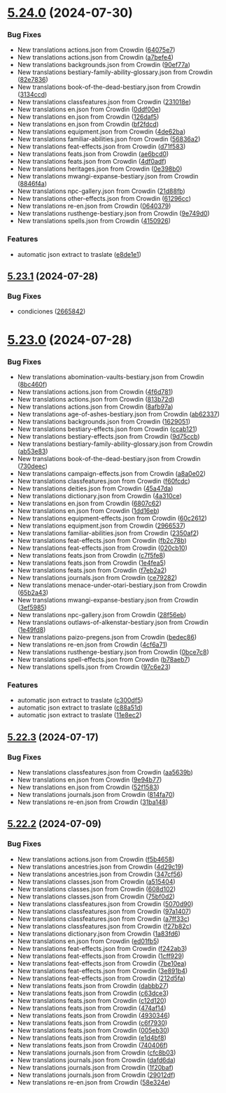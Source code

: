 # [5.24.0](https://github.com/allnnde/pf2e-esp-translation/compare/v5.23.1...v5.24.0) (2024-07-30)


### Bug Fixes

* New translations actions.json from Crowdin ([64075e7](https://github.com/allnnde/pf2e-esp-translation/commit/64075e7ae808d2ec461aa1585ad898c1b2e5afae))
* New translations actions.json from Crowdin ([a7befe4](https://github.com/allnnde/pf2e-esp-translation/commit/a7befe4d52338eb583bfe48355469472739c4707))
* New translations backgrounds.json from Crowdin ([90ef77a](https://github.com/allnnde/pf2e-esp-translation/commit/90ef77a480f3e83170c92ceb1c2becdde3d522e5))
* New translations bestiary-family-ability-glossary.json from Crowdin ([82e7836](https://github.com/allnnde/pf2e-esp-translation/commit/82e783642c82decb050c0243d32a652628bc48af))
* New translations book-of-the-dead-bestiary.json from Crowdin ([3134ccd](https://github.com/allnnde/pf2e-esp-translation/commit/3134ccd064b44feef6fd09acd4a3eb8505b325c7))
* New translations classfeatures.json from Crowdin ([231018e](https://github.com/allnnde/pf2e-esp-translation/commit/231018ebfb64585a4c267747ca794b581974880f))
* New translations en.json from Crowdin ([0ddf00e](https://github.com/allnnde/pf2e-esp-translation/commit/0ddf00eb638b8444e557d908f0b13a2aa8034352))
* New translations en.json from Crowdin ([126daf5](https://github.com/allnnde/pf2e-esp-translation/commit/126daf57c3a9c5ebbd863417b9c9643d445beda5))
* New translations en.json from Crowdin ([bf2fdcd](https://github.com/allnnde/pf2e-esp-translation/commit/bf2fdcdd19336cdbf42dde6f7eb7c91b2d371a44))
* New translations equipment.json from Crowdin ([4de62ba](https://github.com/allnnde/pf2e-esp-translation/commit/4de62ba808b719f41d1349c7fbd756c5e543f19d))
* New translations familiar-abilities.json from Crowdin ([56836a2](https://github.com/allnnde/pf2e-esp-translation/commit/56836a2301d630fef30bd723f7b0197946692bea))
* New translations feat-effects.json from Crowdin ([d71f583](https://github.com/allnnde/pf2e-esp-translation/commit/d71f583af2fc8f1a3064a0663cdbcea0deeba469))
* New translations feats.json from Crowdin ([ae6bcd0](https://github.com/allnnde/pf2e-esp-translation/commit/ae6bcd02aeb4dd3e57339797ce8299d69a8ddada))
* New translations feats.json from Crowdin ([4df0adf](https://github.com/allnnde/pf2e-esp-translation/commit/4df0adfffb20ae54cf04ac72505564dd907d5ab4))
* New translations heritages.json from Crowdin ([0e398b0](https://github.com/allnnde/pf2e-esp-translation/commit/0e398b027c8fb0f0b5301c73d5ce4e682da25368))
* New translations mwangi-expanse-bestiary.json from Crowdin ([8846f4a](https://github.com/allnnde/pf2e-esp-translation/commit/8846f4aa527c3a1993e8e5b7b4e121d20efc1316))
* New translations npc-gallery.json from Crowdin ([21d88fb](https://github.com/allnnde/pf2e-esp-translation/commit/21d88fbedd36c8683f1b0e6c0b28b0165eabe570))
* New translations other-effects.json from Crowdin ([61296cc](https://github.com/allnnde/pf2e-esp-translation/commit/61296cce33224bffa51cf5ab749fd3fccc8964c5))
* New translations re-en.json from Crowdin ([0640379](https://github.com/allnnde/pf2e-esp-translation/commit/064037978db7025a58ac4b30050b062d76233940))
* New translations rusthenge-bestiary.json from Crowdin ([9e749d0](https://github.com/allnnde/pf2e-esp-translation/commit/9e749d0f804ef015690028a36472df8b6a41e4a9))
* New translations spells.json from Crowdin ([4150926](https://github.com/allnnde/pf2e-esp-translation/commit/41509269ea6405f761007ff6e3bbb03bce63a178))


### Features

* automatic json extract to traslate ([e8de1e1](https://github.com/allnnde/pf2e-esp-translation/commit/e8de1e113175c7763dcd215332c2d5af4b38187f))



## [5.23.1](https://github.com/allnnde/pf2e-esp-translation/compare/v5.23.0...v5.23.1) (2024-07-28)


### Bug Fixes

* condiciones ([2665842](https://github.com/allnnde/pf2e-esp-translation/commit/2665842ecbcbe8289cdcd9d9ba080ed81bc3601c))



# [5.23.0](https://github.com/allnnde/pf2e-esp-translation/compare/v5.22.3...v5.23.0) (2024-07-28)


### Bug Fixes

* New translations abomination-vaults-bestiary.json from Crowdin ([8bc460f](https://github.com/allnnde/pf2e-esp-translation/commit/8bc460faeefb5f34ce98503e29cb3589f28ecf9b))
* New translations actions.json from Crowdin ([4f6d781](https://github.com/allnnde/pf2e-esp-translation/commit/4f6d7815d2443520fd08eeb953bfccbb1b57fe79))
* New translations actions.json from Crowdin ([813b72d](https://github.com/allnnde/pf2e-esp-translation/commit/813b72d16ca610a273d1f7acaed198920e7a5808))
* New translations actions.json from Crowdin ([8afb97a](https://github.com/allnnde/pf2e-esp-translation/commit/8afb97ae7c4c6c01667273bedf68fd5f28af87a4))
* New translations age-of-ashes-bestiary.json from Crowdin ([ab62337](https://github.com/allnnde/pf2e-esp-translation/commit/ab6233779b104c7f22af20642dce58f5990a3245))
* New translations backgrounds.json from Crowdin ([1629051](https://github.com/allnnde/pf2e-esp-translation/commit/162905161026376d233e8d92147d65ebc7d87c65))
* New translations bestiary-effects.json from Crowdin ([ccab121](https://github.com/allnnde/pf2e-esp-translation/commit/ccab1219ae071cd3b5d46a9becf14c3ebc13f49d))
* New translations bestiary-effects.json from Crowdin ([9d75ccb](https://github.com/allnnde/pf2e-esp-translation/commit/9d75ccb1904885389f57ac53b8aee891aa7549ef))
* New translations bestiary-family-ability-glossary.json from Crowdin ([ab53e83](https://github.com/allnnde/pf2e-esp-translation/commit/ab53e83435115152268776b2bb39791f260287d3))
* New translations book-of-the-dead-bestiary.json from Crowdin ([730deec](https://github.com/allnnde/pf2e-esp-translation/commit/730deec8268df3ff15e9e98a9cf432a6ca338380))
* New translations campaign-effects.json from Crowdin ([a8a0e02](https://github.com/allnnde/pf2e-esp-translation/commit/a8a0e020e94fe55a9d151fd44199ab1b4d359338))
* New translations classfeatures.json from Crowdin ([f60fcdc](https://github.com/allnnde/pf2e-esp-translation/commit/f60fcdc235a5395e33edd7ecbcecb060270cdc50))
* New translations deities.json from Crowdin ([45a47da](https://github.com/allnnde/pf2e-esp-translation/commit/45a47dac805d6da2a533ff57f6cd6c9a1ca048e7))
* New translations dictionary.json from Crowdin ([4a310ce](https://github.com/allnnde/pf2e-esp-translation/commit/4a310cefbc5845970ec36fe6c8ce3ad80f50ad4b))
* New translations en.json from Crowdin ([6807c62](https://github.com/allnnde/pf2e-esp-translation/commit/6807c62d0991bbf562ad49ad3782ee3ff58eeb96))
* New translations en.json from Crowdin ([1dd16eb](https://github.com/allnnde/pf2e-esp-translation/commit/1dd16eb7b8c3d957f848c9a56fd31aae35f31f7b))
* New translations equipment-effects.json from Crowdin ([60c2612](https://github.com/allnnde/pf2e-esp-translation/commit/60c2612f2a7de1498028a7c6fa06d3367c2aa8d1))
* New translations equipment.json from Crowdin ([2966537](https://github.com/allnnde/pf2e-esp-translation/commit/2966537332f214918906f33e388fe3f24193514a))
* New translations familiar-abilities.json from Crowdin ([2350af2](https://github.com/allnnde/pf2e-esp-translation/commit/2350af27d60229a06179311fba653cc99c5d083f))
* New translations feat-effects.json from Crowdin ([fb2c78b](https://github.com/allnnde/pf2e-esp-translation/commit/fb2c78beae482dd47d375fc209ed61e040dd8691))
* New translations feat-effects.json from Crowdin ([020cb10](https://github.com/allnnde/pf2e-esp-translation/commit/020cb10597928f2fc32cc09fedd6c91f3395f5cd))
* New translations feats.json from Crowdin ([c7f5fe8](https://github.com/allnnde/pf2e-esp-translation/commit/c7f5fe8be776b311c6c8dd8287f9f0b8982b97c1))
* New translations feats.json from Crowdin ([1e4fea5](https://github.com/allnnde/pf2e-esp-translation/commit/1e4fea559f7bc03b6184a4fbe4eadf5290aa11db))
* New translations feats.json from Crowdin ([f7eb2a2](https://github.com/allnnde/pf2e-esp-translation/commit/f7eb2a2caabf092558e837d59f9ca0f055e5c608))
* New translations journals.json from Crowdin ([ce79282](https://github.com/allnnde/pf2e-esp-translation/commit/ce79282df2c692340c961bc68a5e17cdf3c788a1))
* New translations menace-under-otari-bestiary.json from Crowdin ([65b2a43](https://github.com/allnnde/pf2e-esp-translation/commit/65b2a43cbaf8ae6cbba88aadb5cab399a49675a4))
* New translations mwangi-expanse-bestiary.json from Crowdin ([3ef5985](https://github.com/allnnde/pf2e-esp-translation/commit/3ef5985ee0cc7d633f9796e425a8dee82cdbb7b6))
* New translations npc-gallery.json from Crowdin ([28f56eb](https://github.com/allnnde/pf2e-esp-translation/commit/28f56eb4be1c330012c7840ec60a26258b44ccd5))
* New translations outlaws-of-alkenstar-bestiary.json from Crowdin ([1e49fd8](https://github.com/allnnde/pf2e-esp-translation/commit/1e49fd8c20f665625bd2674715008178fd5bd322))
* New translations paizo-pregens.json from Crowdin ([bedec86](https://github.com/allnnde/pf2e-esp-translation/commit/bedec86ee867b9a3104e0dad0e6ad74f24fd4319))
* New translations re-en.json from Crowdin ([4cf6a71](https://github.com/allnnde/pf2e-esp-translation/commit/4cf6a7152c713ceea9cfcb1e8db447042a266042))
* New translations rusthenge-bestiary.json from Crowdin ([0bce7c8](https://github.com/allnnde/pf2e-esp-translation/commit/0bce7c8bfa67425f66b0653ac37c2b4816de7ffd))
* New translations spell-effects.json from Crowdin ([b78aeb7](https://github.com/allnnde/pf2e-esp-translation/commit/b78aeb7906147bc575530b20e1f9dd76cc3fc888))
* New translations spells.json from Crowdin ([97c6e23](https://github.com/allnnde/pf2e-esp-translation/commit/97c6e239c4d307cbb56ed1e7fe3e20c1567eddf8))


### Features

* automatic json extract to traslate ([c300df5](https://github.com/allnnde/pf2e-esp-translation/commit/c300df5e0d14c5450fa539ea75285131170af052))
* automatic json extract to traslate ([c88a51d](https://github.com/allnnde/pf2e-esp-translation/commit/c88a51d6df40b4634313509f803cbd066ad8fae7))
* automatic json extract to traslate ([11e8ec2](https://github.com/allnnde/pf2e-esp-translation/commit/11e8ec23619a517dec8feef2f0c0e7dca7e3cbe2))



## [5.22.3](https://github.com/allnnde/pf2e-esp-translation/compare/v5.22.2...v5.22.3) (2024-07-17)


### Bug Fixes

* New translations classfeatures.json from Crowdin ([aa5639b](https://github.com/allnnde/pf2e-esp-translation/commit/aa5639b114e322c8c6aaa66dd643e62d05fd285e))
* New translations en.json from Crowdin ([9e94b77](https://github.com/allnnde/pf2e-esp-translation/commit/9e94b7766aba2f8c8362e3ecacc1dccb1e43bf38))
* New translations en.json from Crowdin ([52f1583](https://github.com/allnnde/pf2e-esp-translation/commit/52f15834bed601e85886f7e8175ae8dc819ce2c3))
* New translations journals.json from Crowdin ([814fa70](https://github.com/allnnde/pf2e-esp-translation/commit/814fa70ebc09ab0ae8a833665867831fcdbeaaa3))
* New translations re-en.json from Crowdin ([31ba148](https://github.com/allnnde/pf2e-esp-translation/commit/31ba148f5101dc0b1d8aaf67ee70385376f4edff))



## [5.22.2](https://github.com/allnnde/pf2e-esp-translation/compare/v5.22.1...v5.22.2) (2024-07-09)


### Bug Fixes

* New translations actions.json from Crowdin ([f5b4658](https://github.com/allnnde/pf2e-esp-translation/commit/f5b46584e182fd3d087c064a30dec98596fddf5e))
* New translations ancestries.json from Crowdin ([4d29c19](https://github.com/allnnde/pf2e-esp-translation/commit/4d29c194f80a0a38151420fd4870b5886b85c515))
* New translations ancestries.json from Crowdin ([347cf56](https://github.com/allnnde/pf2e-esp-translation/commit/347cf56d87e075f6257309bf96dae363941d3e4f))
* New translations classes.json from Crowdin ([a515404](https://github.com/allnnde/pf2e-esp-translation/commit/a515404dbeb087477cd2799b5bfb074c48667c0a))
* New translations classes.json from Crowdin ([608d102](https://github.com/allnnde/pf2e-esp-translation/commit/608d102b26b3fedfeb710c390ff44798e17f7f4a))
* New translations classes.json from Crowdin ([75bf0d2](https://github.com/allnnde/pf2e-esp-translation/commit/75bf0d2b647fbb7cd117f5a1307594833169d96a))
* New translations classfeatures.json from Crowdin ([5070d90](https://github.com/allnnde/pf2e-esp-translation/commit/5070d9095ad2dfe95340c0ddfc47609a4a2e1671))
* New translations classfeatures.json from Crowdin ([97a1407](https://github.com/allnnde/pf2e-esp-translation/commit/97a1407692549e3ef12a6141f37f77fefc1470bc))
* New translations classfeatures.json from Crowdin ([a7ff33c](https://github.com/allnnde/pf2e-esp-translation/commit/a7ff33c57605531cf007f08cc72af314b3d529af))
* New translations classfeatures.json from Crowdin ([f27b82c](https://github.com/allnnde/pf2e-esp-translation/commit/f27b82ce00ff763d10009f76267d416a293b7cba))
* New translations dictionary.json from Crowdin ([1a83fd6](https://github.com/allnnde/pf2e-esp-translation/commit/1a83fd6c9f8244c525b3e05d4f8bc9a40a039519))
* New translations en.json from Crowdin ([ed01fb5](https://github.com/allnnde/pf2e-esp-translation/commit/ed01fb5ea3e4d2de5e85c1b9ecd61f9ddbd9c873))
* New translations feat-effects.json from Crowdin ([f242ab3](https://github.com/allnnde/pf2e-esp-translation/commit/f242ab391cee5fbd3b3b640f4d370510c7647c2c))
* New translations feat-effects.json from Crowdin ([1cff929](https://github.com/allnnde/pf2e-esp-translation/commit/1cff92917c977c6929720043d5f509df0cbcd384))
* New translations feat-effects.json from Crowdin ([7be10ea](https://github.com/allnnde/pf2e-esp-translation/commit/7be10ea0fe18be3eb2c3a7662f69cb4da1eb5010))
* New translations feat-effects.json from Crowdin ([3e891b4](https://github.com/allnnde/pf2e-esp-translation/commit/3e891b49a61b3710ce2bbaf6671bae0a66fc5153))
* New translations feat-effects.json from Crowdin ([212d5fa](https://github.com/allnnde/pf2e-esp-translation/commit/212d5fac80c8eee019e401a26be4d4d0741c0804))
* New translations feats.json from Crowdin ([dabbb27](https://github.com/allnnde/pf2e-esp-translation/commit/dabbb272a643a63f8b82a34bd6199fed6301b89b))
* New translations feats.json from Crowdin ([c63dce3](https://github.com/allnnde/pf2e-esp-translation/commit/c63dce3781f51147390df9e3cb1c78267c4c2d58))
* New translations feats.json from Crowdin ([c12d120](https://github.com/allnnde/pf2e-esp-translation/commit/c12d12026a1573d4f107b241b15f3d7542747ebc))
* New translations feats.json from Crowdin ([474af14](https://github.com/allnnde/pf2e-esp-translation/commit/474af14a375bcc6d2ac85147613e057f65fc3a10))
* New translations feats.json from Crowdin ([4930346](https://github.com/allnnde/pf2e-esp-translation/commit/49303461c9099b4dbcc5992d565229ac06232cee))
* New translations feats.json from Crowdin ([c6f7930](https://github.com/allnnde/pf2e-esp-translation/commit/c6f793030218d48a3bd2ac5e3c9ee3f1b6d802c4))
* New translations feats.json from Crowdin ([005eb30](https://github.com/allnnde/pf2e-esp-translation/commit/005eb3070e3876232979b08f15aaf4e085a75f1c))
* New translations feats.json from Crowdin ([e1d4bf8](https://github.com/allnnde/pf2e-esp-translation/commit/e1d4bf80c296d91f2139822fe177762e7866ef7a))
* New translations feats.json from Crowdin ([740406f](https://github.com/allnnde/pf2e-esp-translation/commit/740406f97f7d07d80be319825e63917df69f3d3f))
* New translations journals.json from Crowdin ([cfc8b03](https://github.com/allnnde/pf2e-esp-translation/commit/cfc8b0300a06ddd147514e3b8b3039a164ee9144))
* New translations journals.json from Crowdin ([dafd6da](https://github.com/allnnde/pf2e-esp-translation/commit/dafd6da9cc0fce4d85ff7a61898997a084edb996))
* New translations journals.json from Crowdin ([1f20baf](https://github.com/allnnde/pf2e-esp-translation/commit/1f20baf9565404988059e409749ea82690a8fd9e))
* New translations journals.json from Crowdin ([29012df](https://github.com/allnnde/pf2e-esp-translation/commit/29012df331f4a2180b3bdfd4a083ac2cbc89cd52))
* New translations re-en.json from Crowdin ([58e324e](https://github.com/allnnde/pf2e-esp-translation/commit/58e324ef92e5b87105b1f14c0c69f2d525f759df))




